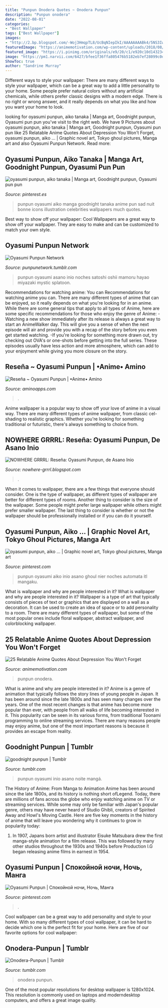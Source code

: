 ```yaml
---
title: "Punpun Onodera Quotes ~ Onodera Punpun"
description: "Punpun onodera"
date: "2022-08-01"
categories:
- "Best Wallpaper"
tags: ["Best Wallpaper"]
images:
- "http://2.bp.blogspot.com/-Woj3HmqpTL8/UcBqNIepIkI/AAAAAAAABk4/5NS3IwBO_kI/s1600/Goodnight+Punpun+v04+p.056.jpg"
featuredImage: "https://animemotivation.com/wp-content/uploads/2018/08/Punpun-onodera-quotes-manga-300x300.jpg"
featured_image: "https://i.pinimg.com/originals/e9/20/c1/e920c10d143234b9bf00e2ef25c1704b.jpg"
image: "https://pm1.narvii.com/6427/bfee1f36ffa805476b5182eb7ef28099c0decc31_hq.jpg"
ShowToc: true
author: "Sandrine Murray"
---
```



Different ways to style your wallpaper:
There are many different ways to style your wallpaper, which can be a great way to add a little personality to your home. Some people prefer natural colors without any artificial chemicals, while others prefer classic designs with a modern edge. There is no right or wrong answer, and it really depends on what you like and how you want your home to look.

	

		
looking for oyasumi punpun, aiko tanaka | Manga art, Goodnight punpun, Oyasumi pun pun you've visit to the right web. We have 9 Pictures about oyasumi punpun, aiko tanaka | Manga art, Goodnight punpun, Oyasumi pun pun like 25 Relatable Anime Quotes About Depression You Won&#039;t Forget, oyasumi punpun, aiko … | Graphic novel art, Tokyo ghoul pictures, Manga art and also Oyasumi Punpun Network. Read more:
		
    
## Oyasumi Punpun, Aiko Tanaka | Manga Art, Goodnight Punpun, Oyasumi Pun Pun

<img loading=lazy src="https://i.pinimg.com/originals/e9/20/c1/e920c10d143234b9bf00e2ef25c1704b.jpg" onerror="this.onerror=null;this.src='https://tse1.mm.bing.net/th?id=OIP.cEIPEuaqr1PpIte_lf8W9QAAAA&amp;pid=15.1';" alt="oyasumi punpun, aiko tanaka | Manga art, Goodnight punpun, Oyasumi pun pun">

_Source: pinterest.es_

>punpun oyasumi aiko manga goodnight tanaka anime pun sad nuit bonne icons illustration celebrities wallpapers much quotes. 

	

Best way to show off your wallpaper:
Cool Wallpapers are a great way to show off your wallpaper. They are easy to make and can be customized to match your own style.

    
## Oyasumi Punpun Network

<img loading=lazy src="https://66.media.tumblr.com/7f2b7b1c96ae4349da0bd096efad301d/tumblr_ncax9435gE1telvrmo1_640.jpg" onerror="this.onerror=null;this.src='https://tse1.mm.bing.net/th?id=OIP.IniRpg13S7rfrHd31IvhngHaJ3&amp;pid=15.1';" alt="Oyasumi Punpun Network">

_Source: punpunetwork.tumblr.com_

>punpun oyasumi asano inio noches satoshi oshii mamoru hayao miyazaki mystic splatoon. 

	

Recommendations for watching anime: You can
Recommendations for watching anime you can. There are many different types of anime that can be enjoyed, so it really depends on what you're looking for in an anime. While there are some general tips that apply to all types of Anime, here are some specific recommendations for those who enjoy the genre of Anime: 
-Watching a new show immediately after its release is always a great way to start an AnimeWalker day. This will give you a sense of when the next episode will air and provide you with a recap of the story before you even get started watching. 
-If you're looking for something more drawn out, try checking out OVA's or one-shots before getting into the full series. These episodes usually have less action and more atmosphere, which can add to your enjoyment while giving you more closure on the story.

    
## Reseña ~ Oyasumi Punpun | •Anime• Amino

<img loading=lazy src="https://pm1.narvii.com/6427/bfee1f36ffa805476b5182eb7ef28099c0decc31_hq.jpg" onerror="this.onerror=null;this.src='https://tse3.mm.bing.net/th?id=OIP.bc-FvpqYmNkXLmSES4k1ygHaFd&amp;pid=15.1';" alt="Reseña ~ Oyasumi Punpun | •Anime• Amino">

_Source: aminoapps.com_

>. 

	

Anime wallpaper is a popular way to show off your love of anime in a visual way. There are many different types of anime wallpaper, from classic cel-shading to realistic graphics. Whether you're looking for something traditional or futuristic, there's always something to choice from.

    
## NOWHERE GRRRL: Reseña: Oyasumi Punpun, De Asano Inio

<img loading=lazy src="http://2.bp.blogspot.com/-Woj3HmqpTL8/UcBqNIepIkI/AAAAAAAABk4/5NS3IwBO_kI/s1600/Goodnight+Punpun+v04+p.056.jpg" onerror="this.onerror=null;this.src='https://tse3.mm.bing.net/th?id=OIP.gdVvx_j3pOkL3z-5RC1HAQHaKV&amp;pid=15.1';" alt="NOWHERE GRRRL: Reseña: Oyasumi Punpun, de Asano Inio">

_Source: nowhere-grrrl.blogspot.com_

>. 

	

When it comes to wallpaper, there are a few things that everyone should consider. One is the type of wallpaper, as different types of wallpaper are better for different types of rooms. Another thing to consider is the size of the wallpaper. Some people might prefer large wallpaper while others might prefer smaller wallpaper. The last thing to consider is whether or not the wallpaper should be professionally installed or if you can do it yourself.

    
## Oyasumi Punpun, Aiko … | Graphic Novel Art, Tokyo Ghoul Pictures, Manga Art

<img loading=lazy src="https://i.pinimg.com/736x/99/b5/48/99b548cf7d8c04e7c2924639a4917de7--goodnight-punpun-oyasumi-punpun.jpg" onerror="this.onerror=null;this.src='https://tse1.mm.bing.net/th?id=OIP.o-5_9z8N3DToVuI6KPdi6AHaMZ&amp;pid=15.1';" alt="oyasumi punpun, aiko … | Graphic novel art, Tokyo ghoul pictures, Manga art">

_Source: pinterest.com_

>punpun oyasumi aiko inio asano ghoul nier noches automata itl mangaku. 

	

What is wallpaper and why are people interested in it?
What is wallpaper and why are people interested in it?
Wallpaper is a type of art that typically consists of pieces of text or graphics that are displayed on a wall as a decoration. It can be used to create an idea of space or to add personality to a room. There are many different types of wallpaper, but some of the most popular ones include floral wallpaper, abstract wallpaper, and colorblocking wallpaper.

    
## 25 Relatable Anime Quotes About Depression You Won&#039;t Forget

<img loading=lazy src="https://animemotivation.com/wp-content/uploads/2018/08/Punpun-onodera-quotes-manga-300x300.jpg" onerror="this.onerror=null;this.src='https://tse3.mm.bing.net/th?id=OIP.H_-aWJg33XVTAnfmLdInLwAAAA&amp;pid=15.1';" alt="25 Relatable Anime Quotes About Depression You Won&#039;t Forget">

_Source: animemotivation.com_

>punpun onodera. 

	

What is anime and why are people interested in it?
Anime is a genre of animation that typically follows the story lines of young people in Japan. It has been around since the late 1800s and has seen many changes over the years. One of the most recent changes is that anime has become more popular than ever, with people from all walks of life becoming interested in it. This popularity can be seen in its various forms, from traditional Toonami programming to online streaming services. There are many reasons people may enjoy anime, but one of the most important reasons is because it provides an escape from reality.

    
## Goodnight Punpun | Tumblr

<img loading=lazy src="https://68.media.tumblr.com/6f66569e8822af4dbb998f8c22349517/tumblr_o7g7yrU7Pr1vpmncbo1_500.jpg" onerror="this.onerror=null;this.src='https://tse4.mm.bing.net/th?id=OIP.twkX6FrSkEJtzJDZmp8AbgHaI7&amp;pid=15.1';" alt="goodnight punpun | Tumblr">

_Source: tumblr.com_

>punpun oyasumi inio asano noite mangá. 

	

The History of Anime: From Manga to Animation
Anime has been around since the late 1800s, and its history is nothing short ofLegend. Today, there are millions of fans across the globe who enjoy watching anime on TV or streaming services. While some may only be familiar with Japan's popular genre, others may have never heard of Studio Ghibli, creators of Spirited Away and Howl's Moving Castle. Here are five key moments in the history of anime that will leave you wondering why it continues to grow in popularity today:
1) In 1907, Japans born artist and illustrator Eisuke Matsubara drew the first manga-style animation for a film release. This was followed by many other studios throughout the 1930s and 1940s before Production I.G began releasing anime films in earnest in 1954.

    
## Oyasumi Punpun | Спокойной ночи, Ночь, Манга

<img loading=lazy src="https://i.pinimg.com/736x/f0/5a/2f/f05a2f118d37bd6de71376b871c1fa40--oyasumi-punpun-ink.jpg" onerror="this.onerror=null;this.src='https://tse3.mm.bing.net/th?id=OIP.5HjDqhoCPBLwBVan39gofwHaLd&amp;pid=15.1';" alt="Oyasumi Punpun | Спокойной ночи, Ночь, Манга">

_Source: pinterest.com_

>. 

	

Cool wallpaper can be a great way to add personality and style to your home. With so many different types of cool wallpaper, it can be hard to decide which one is the perfect fit for your home. Here are five of our favorite options for cool wallpaper: 

    
## Onodera-Punpun | Tumblr

<img loading=lazy src="https://68.media.tumblr.com/7acc27f7fbc6ad77540e2449813946df/tumblr_mw4fdeIsg41s56y2ao1_500.png" onerror="this.onerror=null;this.src='https://tse2.mm.bing.net/th?id=OIP.C-_8ai7DbnlhAbl9999tOQHaEn&amp;pid=15.1';" alt="Onodera-Punpun | Tumblr">

_Source: tumblr.com_

>onodera punpun. 

	

One of the most popular resolutions for desktop wallpaper is 1280x1024. This resolution is commonly used on laptops and moderndesktop computers, and offers a great image quality.

